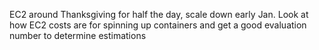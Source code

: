 EC2 around Thanksgiving for half the day, scale down early Jan.
Look at how EC2 costs are for spinning up containers and get a good evaluation number to determine estimations